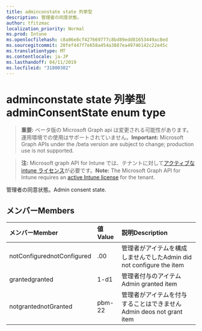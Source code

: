 ```yaml
---
title: adminconstate state 列挙型
description: 管理者の同意状態。
author: tfitzmac
localization_priority: Normal
ms.prod: Intune
ms.openlocfilehash: c8a86e8cf427669777c8bd89edd81653449ac8ed
ms.sourcegitcommit: 20fef447f7e658a454a3887ea49746142c22e45c
ms.translationtype: MT
ms.contentlocale: ja-JP
ms.lasthandoff: 04/11/2019
ms.locfileid: "31800302"
---
```

# <a name="adminconsentstate-enum-type"></a><span data-ttu-id="c3a9c-103">adminconstate state 列挙型</span><span class="sxs-lookup"><span data-stu-id="c3a9c-103">adminConsentState enum type</span></span>

> <span data-ttu-id="c3a9c-104">**重要:** ベータ版の Microsoft Graph api は変更される可能性があります。運用環境での使用はサポートされていません。</span><span class="sxs-lookup"><span data-stu-id="c3a9c-104">**Important:** Microsoft Graph APIs under the /beta version are subject to change; production use is not supported.</span></span>

> <span data-ttu-id="c3a9c-105">**注:** Microsoft graph API for Intune では、テナントに対して[アクティブな intune ライセンス](https://go.microsoft.com/fwlink/?linkid=839381)が必要です。</span><span class="sxs-lookup"><span data-stu-id="c3a9c-105">**Note:** The Microsoft Graph API for Intune requires an [active Intune license](https://go.microsoft.com/fwlink/?linkid=839381) for the tenant.</span></span>

<span data-ttu-id="c3a9c-106">管理者の同意状態。</span><span class="sxs-lookup"><span data-stu-id="c3a9c-106">Admin consent state.</span></span>

## <a name="members"></a><span data-ttu-id="c3a9c-107">メンバー</span><span class="sxs-lookup"><span data-stu-id="c3a9c-107">Members</span></span>
|<span data-ttu-id="c3a9c-108">メンバー</span><span class="sxs-lookup"><span data-stu-id="c3a9c-108">Member</span></span>|<span data-ttu-id="c3a9c-109">値</span><span class="sxs-lookup"><span data-stu-id="c3a9c-109">Value</span></span>|<span data-ttu-id="c3a9c-110">説明</span><span class="sxs-lookup"><span data-stu-id="c3a9c-110">Description</span></span>|
|:---|:---|:---|
|<span data-ttu-id="c3a9c-111">notConfigured</span><span class="sxs-lookup"><span data-stu-id="c3a9c-111">notConfigured</span></span>|<span data-ttu-id="c3a9c-112">.0</span><span class="sxs-lookup"><span data-stu-id="c3a9c-112">0</span></span>|<span data-ttu-id="c3a9c-113">管理者がアイテムを構成しませんでした</span><span class="sxs-lookup"><span data-stu-id="c3a9c-113">Admin did not configure the item</span></span>|
|<span data-ttu-id="c3a9c-114">granted</span><span class="sxs-lookup"><span data-stu-id="c3a9c-114">granted</span></span>|<span data-ttu-id="c3a9c-115">1-d</span><span class="sxs-lookup"><span data-stu-id="c3a9c-115">1</span></span>|<span data-ttu-id="c3a9c-116">管理者付与のアイテム</span><span class="sxs-lookup"><span data-stu-id="c3a9c-116">Admin granted item</span></span>|
|<span data-ttu-id="c3a9c-117">notgranted</span><span class="sxs-lookup"><span data-stu-id="c3a9c-117">notGranted</span></span>|<span data-ttu-id="c3a9c-118">pbm-2</span><span class="sxs-lookup"><span data-stu-id="c3a9c-118">2</span></span>|<span data-ttu-id="c3a9c-119">管理者がアイテムを付与することはできません</span><span class="sxs-lookup"><span data-stu-id="c3a9c-119">Admin deos not grant item</span></span>|





